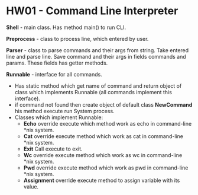 # HW01 - Command Line Interpreter

**Shell** - main class. Has method main() to run CLI.

**Preprocess** - class to process line, which entered by user.

**Parser** - class to parse commands and their args from string. Take entered line and parse line. Save command and their args in fields commands and params. These fields has getter methods.

**Runnable** - interface for all commands.
 - Has static method which get name of command and return object of class which implements Runnable (all commands implement this interface).
 - if command not found then create object of default class **NewCommand** his method execute run System process.
 - Classes which implement Runnable:
    - **Echo** override execute which method work as echo in command-line *nix system.
    - **Cat**  override execute method which work as cat in command-line *nix system.
    - **Exit** Call execute to exit.
    - **Wc**  override execute method which work as wc in command-line *nix system.
    - **Pwd** override execute method which work as pwd in command-line *nix system.
    - **Assignment** override execute method to assign variable with its value.
